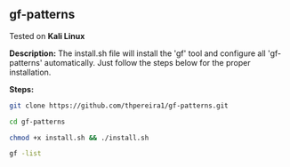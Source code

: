 ## gf-patterns

Tested on **Kali Linux**

**Description:** The install.sh file will install the 'gf' tool and configure all 'gf-patterns' automatically. Just follow the steps below for the proper installation.  

**Steps:**
```sh
git clone https://github.com/thpereira1/gf-patterns.git
```
```sh
cd gf-patterns
```
```sh
chmod +x install.sh && ./install.sh
```
```sh
gf -list
```
